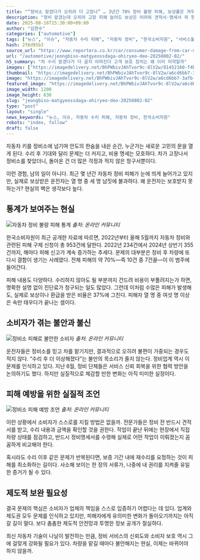 ```yaml
---
title: "“정비소 맡겼다가 오히려 더 고장나” … 3년간 70% 정비 불량 피해, 보상률은 겨우 36%"
description: "정비 맡겼는데 오히려 고장 피해 늘어도 보상은 어려워 견적서·명세서 꼭 챙겨야 ..."
date: 2025-08-16T15:30:00+09:00
author: "김한수"
categories: ["automotive"]
tags: ["뉴스", "이슈", "자동차 수리 피해", "자동차 정비", "한국소비자원", "서비스불신시대", "차량관리주권"]
hash: 2f6d95b3
source_url: "https://www.reportera.co.kr/car/consumer-damage-from-car-maintenance/"
url: "/automotive/jeongbiso-matgyeossdaga-ohiryeo-deo-20250802-02/"
h5_summary: "차 수리 맡겼다가 더 골치 아파진다 고객 보호 장치는 왜 이리 미약할까"
images: ["https://imagedelivery.net/BhPWbivJAhTvor9c-8lV2w/81452160-f4bd-4141-2024-f426b4d29c00/public", "https://imagedelivery.net/BhPWbivJAhTvor9c-8lV2w/a6cd6bb7-3afb-4602-4f68-2b5f68099300/public", "https://imagedelivery.net/BhPWbivJAhTvor9c-8lV2w/dd4543fc-461a-4241-ad7f-16fc68765e00/public", "https://imagedelivery.net/BhPWbivJAhTvor9c-8lV2w/77dfba2c-90ab-45ec-cbab-06923ff07200/public"]
thumbnail: "https://imagedelivery.net/BhPWbivJAhTvor9c-8lV2w/a6cd6bb7-3afb-4602-4f68-2b5f68099300/public"
image: "https://imagedelivery.net/BhPWbivJAhTvor9c-8lV2w/a6cd6bb7-3afb-4602-4f68-2b5f68099300/public"
featured_image: "https://imagedelivery.net/BhPWbivJAhTvor9c-8lV2w/a6cd6bb7-3afb-4602-4f68-2b5f68099300/public"
image_width: 1200
image_height: 630
slug: "jeongbiso-matgyeossdaga-ohiryeo-deo-20250802-02"
type: "post"
layout: "single"
news_keywords: "뉴스, 이슈, 자동차 수리 피해, 자동차 정비, 한국소비자원"
robots: "index, follow"
draft: false
---
```


자동차 키를 정비소에 넘기며 안도의 한숨을 내쉰 순간, 누군가는 새로운 고민의 문을 열게 된다. 수리 후 기대와 달리 문제는 더 커지고, 비용 명세는 모호하다. 차가 고장나서 정비소를 찾았더니, 돌아온 건 더 많은 걱정과 적지 않은 청구서뿐이다.

이런 경험, 남의 일이 아니다. 최근 몇 년간 자동차 정비 피해가 눈에 띄게 늘어가고 있지만, 실제로 보상받은 운전자는 열 명 중 세 명 남짓에 불과하다. 왜 운전자는 보호받지 못하는가? 현실의 벽은 생각보다 높다.

## 통계가 보여주는 현실

![자동차 정비 불량 피해 통계](https://imagedelivery.net/BhPWbivJAhTvor9c-8lV2w/77dfba2c-90ab-45ec-cbab-06923ff07200/public)
*출처: 온라인 커뮤니티*


한국소비자원이 최근 공개한 자료에 따르면, 2022년부터 올해 5월까지 자동차 정비와 관련된 피해 구제 신청이 총 953건에 달한다. 2022년 234건에서 2024년 상반기 355건까지, 해마다 피해 신고가 계속 증가하는 추세다. 문제의 대부분은 정비 후 차량에 또다시 결함이 생기는 사례였다. 전체 피해의 약 70%—즉 10건 중 7건꼴—이 이 범주에 들어간다.

피해 내용도 다양하다. 수리하지 않아도 될 부분까지 건드려 비용이 부풀려지는가 하면, 명확한 설명 없이 진단료가 청구되는 일도 많았다. 그런데 이처럼 수많은 피해가 발생해도, 실제로 보상이나 환급을 받은 비율은 37%에 그친다. 피해자 열 명 중 여섯 명 이상은 속만 태우다가 끝나는 셈이다.

## 소비자가 겪는 불안과 불신

![정비소 피해로 불안한 소비자](https://imagedelivery.net/BhPWbivJAhTvor9c-8lV2w/81452160-f4bd-4141-2024-f426b4d29c00/public)
*출처: 온라인 커뮤니티*


운전자들은 정비소를 믿고 차를 맡기지만, 결과적으로 오히려 불편이 가중되는 경우도 적지 않다. “수리 후 더 이상해졌다”는 불만의 목소리가 줄지 않는다. 정비업계 역시 이 문제를 인식하고 있다. 지난 6월, 정비 단체들은 서비스 신뢰 회복을 위한 협력 방안을 논의하기도 했다. 하지만 실질적으로 체감할 만한 변화는 아직 미미한 실정이다.

## 피해 예방을 위한 실질적 조언

![정비소 피해 예방 조언](https://imagedelivery.net/BhPWbivJAhTvor9c-8lV2w/dd4543fc-461a-4241-ad7f-16fc68765e00/public)
*출처: 온라인 커뮤니티*


이런 상황에서 소비자가 스스로를 지킬 방법은 없을까. 전문가들은 정비 전 반드시 견적서를 받고, 수리 내용과 금액을 확인할 것을 권한다. 작업이 끝난 뒤에는 현장에서 직접 차량 상태를 점검하고, 반드시 정비명세서를 수령해 실제로 어떤 작업이 이뤄졌는지 꼼꼼하게 비교해야 한다.

혹시라도 수리 이후 같은 문제가 반복된다면, 보증 기간 내에 재수리를 요청하는 것이 피해를 최소화하는 길이다. 사소해 보이는 한 장의 서류가, 나중에 내 권리를 지켜줄 유일한 증거가 될 수 있다.

## 제도적 보완 필요성

결국 문제의 핵심은 소비자가 업체의 책임을 스스로 입증하기 어렵다는 데 있다. 업계와 제도권 모두 문제를 인식하고 있지만, 피해자에게 유의미한 변화가 돌아오기까지는 아직 갈 길이 멀다. 보다 촘촘한 제도적 안전망과 투명한 정보 공개가 절실하다. 

최신 자동차 기술이 나날이 발전하는 만큼, 정비 서비스의 신뢰도와 소비자 보호 역시 그에 걸맞게 강화될 필요가 있다. 차량을 맡길 때마다 불안해지는 현실, 이제는 바뀌어야 하지 않을까.
